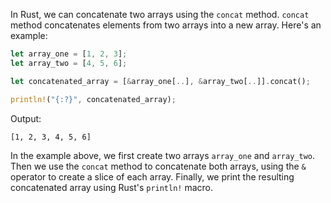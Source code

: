 In Rust, we can concatenate two arrays using the `concat` method. `concat` method concatenates elements from two arrays into a new array. Here's an example:

```rust
let array_one = [1, 2, 3];
let array_two = [4, 5, 6];

let concatenated_array = [&array_one[..], &array_two[..]].concat();

println!("{:?}", concatenated_array);
```

Output:
```
[1, 2, 3, 4, 5, 6]
```

In the example above, we first create two arrays `array_one` and `array_two`. Then we use the `concat` method to concatenate both arrays, using the `&` operator to create a slice of each array. Finally, we print the resulting concatenated array using Rust's `println!` macro.